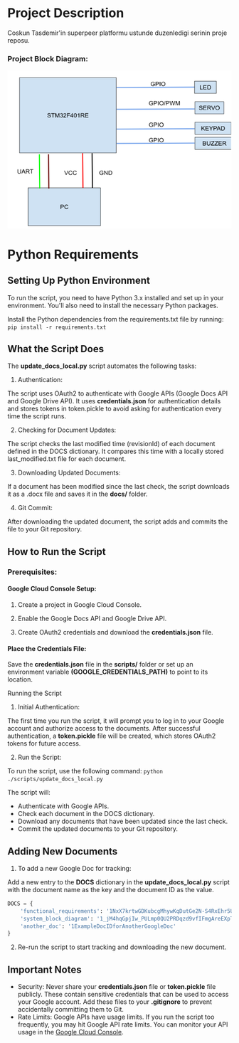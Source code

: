 # Project Description

Coskun Tasdemir'in  superpeer platformu ustunde  duzenledigi serinin proje reposu.

### Project Block Diagram:
![Project Block Diagram](./docs/assets/project_block_diagram.png)

# Python Requirements
## Setting Up Python Environment
To run the script, you need to have Python 3.x installed and set up in your environment. You'll also need to install the necessary Python packages.

Install the Python dependencies from the requirements.txt file by running:
`pip install -r requirements.txt`

## What the Script Does
The **update_docs_local.py** script automates the following tasks:

 1. Authentication:

The script uses OAuth2 to authenticate with Google APIs (Google Docs API and Google Drive API).
It uses **credentials.json** for authentication details and stores tokens in token.pickle to avoid asking for authentication every time the script runs.

 2. Checking for Document Updates:

The script checks the last modified time (revisionId) of each document defined in the DOCS dictionary.
It compares this time with a locally stored last_modified.txt file for each document.

 3. Downloading Updated Documents:

If a document has been modified since the last check, the script downloads it as a .docx file and saves it in the **docs/** folder.

 4. Git Commit:

After downloading the updated document, the script adds and commits the file to your Git repository.

## How to Run the Script
### Prerequisites:
#### Google Cloud Console Setup:
1. Create a project in Google Cloud Console.

2. Enable the Google Docs API and Google Drive API.

3. Create OAuth2 credentials and download the **credentials.json** file.

#### Place the Credentials File:
Save the **credentials.json** file in the **scripts/** folder or set up an environment variable **(GOOGLE_CREDENTIALS_PATH)** to point to its location.

Running the Script
1. Initial Authentication:

The first time you run the script, it will prompt you to log in to your Google account and authorize access to the documents. After successful authentication, a **token.pickle** file will be created, which stores OAuth2 tokens for future access.

2. Run the Script:

To run the script, use the following command: `python ./scripts/update_docs_local.py`

The script will:

* Authenticate with Google APIs.
* Check each document in the DOCS dictionary.
* Download any documents that have been updated since the last check.
* Commit the updated documents to your Git repository.

## Adding New Documents
1. To add a new Google Doc for tracking:

Add a new entry to the **DOCS** dictionary in the **update_docs_local.py** script with the document name as the key and the document ID as the value.

```python
DOCS = {
    'functional_requirements': '1NxX7krtwGDKubcgMhywKqDutGe2N-S4RxEhr5U7UBcQ',
    'system_block_diagram': '1_jM4hqGpjIw_PULmp0QU2PRDqzd9vfIFmgAreEXpT6Y',
    'another_doc': '1ExampleDocIDforAnotherGoogleDoc'
}
```
2. Re-run the script to start tracking and downloading the new document.

## Important Notes
* Security:
Never share your **credentials.json** file or **token.pickle** file publicly. These contain sensitive credentials that can be used to access your Google account.
Add these files to your **.gitignore** to prevent accidentally committing them to Git.
* Rate Limits:
Google APIs have usage limits. If you run the script too frequently, you may hit Google API rate limits. You can monitor your API usage in the [Google Cloud Console](https://console.cloud.google.com).
